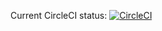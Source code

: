 
Current CircleCI status: [![CircleCI](https://circleci.com/gh/ptmono/test_devops/tree/master.svg?style=svg)](https://circleci.com/gh/ptmono/test_devops/tree/master)
